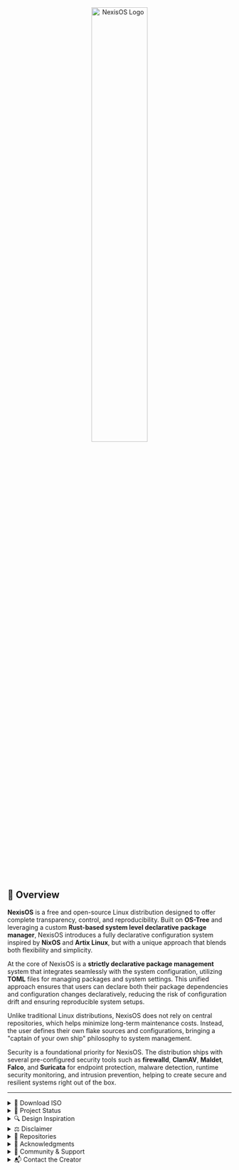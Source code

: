 <div align="center">
  <img src="https://github.com/NexisOS/.github/blob/main/NexisOS2.png" width="50%" alt="NexisOS Logo">
</div>

## 🐧 Overview

**NexisOS** is a free and open-source Linux distribution designed to offer complete transparency, control, and reproducibility. Built on **OS-Tree** and leveraging a custom **Rust-based system level declarative package manager**, NexisOS introduces a fully declarative configuration system inspired by **NixOS** and **Artix Linux**, but with a unique approach that blends both flexibility and simplicity.

At the core of NexisOS is a **strictly declarative package management** system that integrates seamlessly with the system configuration, utilizing **TOML** files for managing packages and system settings. This unified approach ensures that users can declare both their package dependencies and configuration changes declaratively, reducing the risk of configuration drift and ensuring reproducible system setups.

Unlike traditional Linux distributions, NexisOS does not rely on central repositories, which helps minimize long-term maintenance costs. Instead, the user defines their own flake sources and configurations, bringing a "captain of your own ship" philosophy to system management.

Security is a foundational priority for NexisOS. The distribution ships with several pre-configured security tools such as **firewalld**, **ClamAV**, **Maldet**, **Falco**, and **Suricata** for endpoint protection, malware detection, runtime security monitoring, and intrusion prevention, helping to create secure and resilient systems right out of the box.

---

<details>
<summary>🔽 Download ISO</summary>

You can access the NexisOS project page on SourceForge. Please note that while the link is live, the ISO has not yet been built. It will be added once the first build is ready:

👉 [Download NexisOS ISO](https://sourceforge.net/projects/nexisos/files/latest/download)

> ⚠️ *Note: The ISO versions in the range of v0.x.x are currently experimental and intended for testing and feedback. Expect rapid iteration and updates.*

</details>

<details>

<summary>🚧 Project Status</summary>

NexisOS is currently in the **design and planning phase**. Development will begin after core architectural decisions are finalized and trademark and legal preparations are complete.

### In progress:
- Defining the distribution’s scope, goals, and values
- Applying appropriate licensing to repositories
- Designing the TOML-based configuration system
- Developing security tooling and package infrastructure
- Planning for long-term sustainability and funding

Stay tuned. Star or watch the repo to follow progress as it evolves.

</details>

<details>

<summary>🔍 Design Inspiration</summary>

NexisOS draws from the best parts of:

- **[NixOS](https://nixos.org)** for declarative system configuration, atomic upgrades, and reproducible builds
- **[Artix Linux](https://artixlinux.org)** for its minimalist, systemd-free architecture and alternative init systems

Unlike Artix, NexisOS will use **[Dinit](https://github.com/dimitri/dinit)** as its default init system, chosen for its simplicity, modern design, and clean dependency model.

Our goal is to merge these concepts into a focused operating system built on clarity, reproducibility, and user control.

</details>

<details>

<summary>⚖️ Disclaimer</summary>

This is an independent, community-driven project, currently maintained by an individual developer. It is **not officially affiliated with, endorsed by, or sponsored by**:

- The Linux Foundation,
- NixOS Foundation,
- Artix Linux project,
- Dinit maintainers,
- OS-Tree developers,
- or the authors of any additional tools or packages used in NexisOS (e.g., firewalld, ClamAV, Maldet, Falco, Suricata).

All product names, trademarks, and registered trademarks are property of their respective owners. Their use in this project is for identification, compatibility, and reference only, and does not imply any official endorsement.

NexisOS builds upon and is inspired by the work of many open source projects and contributors. Please see the [Acknowledgments](#acknowledgments) section for details.

</details>

<details>

<summary>📂 Repositories</summary>

Explore the NexisOS GitHub organization to find core components of the distribution, including:

- Declarative configuration modules
- ISO building scripts
- Package overlay definitions
- System documentation

</details>

<details>

<summary>🙏 Acknowledgments</summary>

NexisOS is built upon the contributions of the open-source community. Special thanks to:

- The NixOS community for pioneering declarative system configurations, atomic upgrades, and reproducible builds, which directly inspired NexisOS’s design.
- The Artix Linux team for their systemd-free, minimalist approach to Linux, which influenced our choice of Dinit as the default init system.
- OS-Tree for providing the powerful system image management framework at the core of NexisOS’s declarative package management.
- Dinit for its simplicity, modern design, and clean dependency model, which enables flexible and efficient service management.
- The Rust community for developing the language that powers NexisOS’s declarative package manager, chosen for its performance and safety.
- The security-focused open-source projects (e.g., firewalld, ClamAV, Maldet, Falco, Suricata) for tools that enhance NexisOS’s built-in security.
- The broader Linux and open-source communities for their invaluable contributions to the tools and libraries that make projects like NexisOS possible.

NexisOS would not be possible without the foundational work of the open-source ecosystem. The project is deeply grateful for the contributions that have made this work possible, and I, as the founder of NexisOS, personally appreciate the support and inspiration provided by all involved.

As development progresses, we look forward to collaborating with future maintainers and contributors to build on this foundation and create a robust and sustainable operating system for all.

</details>

<details>

<summary>📢 Community & Support</summary>

NexisOS is a personal project led and developed by a single maintainer. Community channels, including forums and chat, are coming soon.

In the meantime:

- Please use [GitHub Issues](https://github.com/NexisOS/issues) to report bugs, request features, or share ideas.
- Discussions will be enabled shortly to facilitate design conversations and collaboration.
- Stay tuned for announcements about the official community chat (likely on Matrix, Discord, or IRC).

Your feedback and participation are highly appreciated and essential to shaping NexisOS’s future. Thank you for your patience and support during this early phase!

</details>

<details>

<summary>📬 Contact the Creator</summary>

If you'd like to share ideas, provide feedback, or get in touch directly, feel free to email me at:

**[kyle.gortych.dev@gmail.com](mailto:kyle.gortych.dev@gmail.com)**

Please note that as the sole maintainer, response times may vary. For general issues and feature requests, we encourage using GitHub Issues or Discussions once available.

</details>
